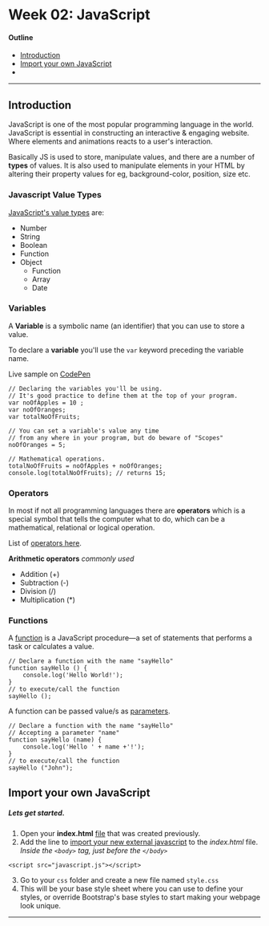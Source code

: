 # Week 02: JavaScript

#### Outline
* [Introduction](#intro)
* [Import your own JavaScript](#import)
* 

****
<a name="intro"></a>
## Introduction

JavaScript is one of the most popular programming language in the world. 
JavaScript is essential in constructing an interactive & engaging website. Where elements and animations reacts to a user's interaction.

Basically JS is used to store, manipulate values, and there are a number of **types** of values. It is also used to manipulate elements in your HTML by altering their property values for eg, background-color, position, size etc. 

### Javascript Value Types

[JavaScript's value types](https://developer.mozilla.org/en-US/docs/Web/JavaScript/A_re-introduction_to_JavaScript) are:

* Number
* String
* Boolean
* Function
* Object
	* Function
	* Array
	* Date

### Variables

A **Variable** is a symbolic name (an identifier) that you can use to store a value.

To declare a **variable** you'll use the `var` keyword preceding the variable name.

Live sample on [CodePen](http://codepen.io/intosite/pen/YwvVEX?editors=0011)
	
	// Declaring the variables you'll be using. 
	// It's good practice to define them at the top of your program.
	var noOfApples = 10 ;
	var noOfOranges; 
	var totalNoOfFruits;
	
	// You can set a variable's value any time 
	// from any where in your program, but do beware of "Scopes"
	noOfOranges = 5;
	
	// Mathematical operations.
	totalNoOfFruits = noOfApples + noOfOranges;
	console.log(totalNoOfFruits); // returns 15;
	
### Operators

In most if not all programming languages there are **operators** which is a special symbol that tells the computer what to do, which can be a mathematical, relational or logical operation.

List of [operators here](https://developer.mozilla.org/en-US/docs/Web/JavaScript/Reference/Operators#Arithmetic_operators).

**Arithmetic operators** *commonly used*

* Addition (+) 
* Subtraction (-)
* Division (/)
* Multiplication (*)

### Functions

A [function](https://developer.mozilla.org/en-US/docs/Web/JavaScript/Guide/Functions) is a JavaScript procedure—a set of statements that performs a task or calculates a value. 

	// Declare a function with the name "sayHello"
	function sayHello () {
		console.log('Hello World!');
	}
	// to execute/call the function
	sayHello ();
	
A function can be passed value/s as [parameters](https://developer.mozilla.org/en-US/docs/Web/JavaScript/Guide/Functions#Function_parameters).

	// Declare a function with the name "sayHello"
	// Accepting a parameter "name"
	function sayHello (name) {
		console.log('Hello ' + name +'!');
	}
	// to execute/call the function
	sayHello ("John");
	
	
<a name="import"></a>
## Import your own JavaScript
##### Lets get started.

1. Open your **index.html** [file](https://github.com/intositeme/ts2016/blob/master/syllabus/01_Week-1/base.template.html) that was created previously. 
2. Add the line to [import your new external javascript](https://developer.mozilla.org/en-US/docs/Web/HTML/Element/script#Examples) to the *index.html* file. *Inside the `<body>` tag, just before the `</body>`*

`<script src="javascript.js"></script>`

3. Go to your `css` folder and create a new file named `style.css`
4. This will be your base style sheet where you can use to define your styles, or override Bootstrap's base styles to start making your webpage look unique.



****

